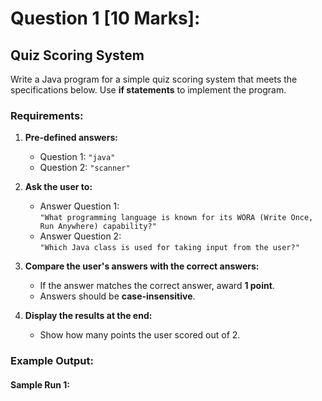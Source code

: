 # Question 1 [10 Marks]:  
## Quiz Scoring System

Write a Java program for a simple quiz scoring system that meets the specifications below. Use **if statements** to implement the program. 

### Requirements:

1. **Pre-defined answers:**  
   - Question 1: `"java"`  
   - Question 2: `"scanner"`

2. **Ask the user to:**  
   - Answer Question 1:  
     `"What programming language is known for its WORA (Write Once, Run Anywhere) capability?"`  
   - Answer Question 2:  
     `"Which Java class is used for taking input from the user?"`  

3. **Compare the user's answers with the correct answers:**  
   - If the answer matches the correct answer, award **1 point**.  
   - Answers should be **case-insensitive**.

4. **Display the results at the end:**  
   - Show how many points the user scored out of 2.

### Example Output:
#### Sample Run 1:
